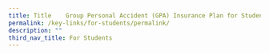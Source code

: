```yaml
---
title: Title	Group Personal Accident (GPA) Insurance Plan for Students
permalink: /key-links/for-students/permalink/
description: ""
third_nav_title: For Students
---
```

